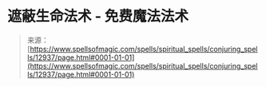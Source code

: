 <!--yml

分类：未分类

日期：2024-06-12 18:50:58

-->

# 遮蔽生命法术 - 免费魔法法术

> 来源：[https://www.spellsofmagic.com/spells/spiritual_spells/conjuring_spells/12937/page.html#0001-01-01](https://www.spellsofmagic.com/spells/spiritual_spells/conjuring_spells/12937/page.html#0001-01-01)
